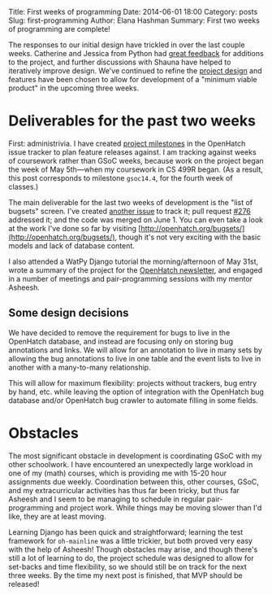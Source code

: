 Title: First weeks of programming
Date: 2014-06-01 18:00
Category: posts
Slug: first-programming
Author: Elana Hashman
Summary: First two weeks of programming are complete!

The responses to our initial design have trickled in over the last couple 
weeks. Catherine and Jessica from Python had [great feedback](https://openhatch.org/wiki/GSoC_2014/bug-set-creator#User_Feedback) 
for additions to the project, and further discussions with Shauna have helped 
to iteratively improve design. We've continued to refine the [project design](https://openhatch.org/wiki/GSoC_2014/bug-set-creator#User_Interface_and_Workflow) 
and features have been chosen to allow for development of a "minimum viable 
product" in the upcoming three weeks.

# Deliverables for the past two weeks #

First: administrivia. I have created
[project milestones](https://openhatch.org/wiki/GSoC_2014/bug-set-creator#Project_Milestones) 
in the OpenHatch issue tracker to plan feature releases against. I am tracking 
against weeks of coursework rather than GSoC weeks, because work on the project 
began the week of May 5th&mdash;when my coursework in CS 499R began. (As a 
result, this post corresponds to milestone `gsoc14.4`, for the fourth week of 
classes.)

The main deliverable for the last two weeks of development is the "list of 
bugsets" screen.  I've created 
[another issue](https://openhatch.org/bugs/issue994) to track it; pull request 
[#276](https://github.com/openhatch/oh-mainline/pull/276) addressed it; and the 
code was merged on June 1. You can even take a look at the work I've done so 
far by visiting [http://openhatch.org/bugsets/](http://openhatch.org/bugsets/),
though it's not very exciting with the basic models and lack of database 
content.

I also attended a WatPy Django tutorial the morning/afternoon of May 31st, 
wrote a summary of the project for the 
<a href="http://lists.openhatch.org/mailman/listinfo/announce" title="I am interested in your ideas and would like to subscribe to your newsletter">OpenHatch newsletter</a>,
and engaged in a number of meetings and pair-programming sessions with my 
mentor Asheesh.

## Some design decisions ##

We have decided to remove the requirement for bugs to live in the OpenHatch 
database, and instead are focusing only on storing bug annotations and links.
We will allow for an annotation to live in many sets by allowing the bug 
annotations to live in one table and the event lists to live in another with a 
many-to-many relationship.

This will allow for maximum flexibility: projects without trackers, bug entry 
by hand, etc. while leaving the option of integration with the OpenHatch bug 
database and/or OpenHatch bug crawler to automate filling in some fields.

# Obstacles #

The most significant obstacle in development is coordinating GSoC with my other 
schoolwork. I have encountered an unexpectedly large workload in one of my 
(math) courses, which is providing me with 15-20 hour assignments due weekly. 
Coordination between this, other courses, GSoC, and my extracurricular 
activities has thus far been tricky, but thus far Asheesh and I seem to be 
managing to schedule in regular pair-programming and project work. While things 
may be moving slower than I'd like, they are at least moving.

Learning Django has been quick and straightforward; learning the test framework 
for `oh-mainline` was a little trickier, but both proved very easy with the 
help of Asheesh! Though obstacles may arise, and though there's still a lot of 
learning to do, the project schedule was designed to allow for set-backs and 
time flexibility, so we should still be on track for the next three weeks. By 
the time my next post is finished, that MVP should be released!
